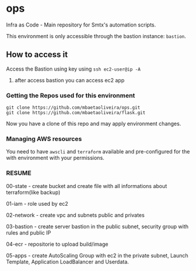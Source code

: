 # ops
Infra as Code - Main repository for Smtx's automation scripts.

This environment is only accessible through the bastion instance: `bastion`.

## How to access it

Access the Bastion using key using `ssh ec2-user@ip -A`
1. after access bastion you can access ec2 app 


### Getting the Repos used for this environment
```shell
git clone https://github.com/mbaetaoliveira/ops.git
git clone https://github.com/mbaetaoliveira/flask.git
```
Now you have a clone of this repo and may apply environment changes.

### Managing AWS resources

You need to have `awscli` and `terraform` available and pre-configured for the with environment with your permissions.


### RESUME

00-state - create bucket and create file with all informations about terraform(like backup)

01-iam - role used by ec2

02-network - create vpc and subnets public and privates

03-bastion - create server bastion in the public subnet, security group with rules and public IP

04-ecr - repositorie to upload build/image

05-apps - create AutoScaling Group with ec2 in the private subnet, Launch Template, Application LoadBalancer and Userdata.




